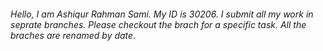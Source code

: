 ###### *Hello, I am Ashiqur Rahman Sami. My ID is 30206. I submit all my work in seprate branches. Please checkout the brach for a specific task. All the braches are renamed by date.*

